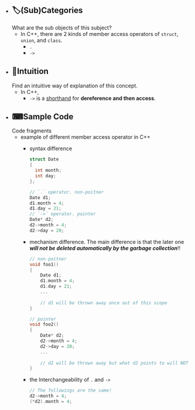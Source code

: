 - ## 🏷(Sub)Categories
  What are the sub objects of this subject?
	- In C++, there are 2 kinds of member access operators of `struct`, `union`, and `class`.
		- `.`
		- `->`
- ## 🧠Intuition
  Find an intuitive way of explanation of this concept.
	- In C++,
		- `->` is a <u>shorthand</u> for **dereference and then access**.
- ## ⌨Sample Code
   Code fragments
	- example of different member access operator in C++
		- syntax difference
		  ``` c++
		  struct Date
		  {
		    int month;
		    int day;
		  };
		  
		  // `.` operator. non-poitner
		  Date d1;
		  d1.month = 4;
		  d1.day = 21;
		  // `->` operator. pointer
		  Date* d2;
		  d2->month = 4;
		  d2->day = 20;
		  ```
		- mechanism difference. The main difference is that the later one ***will not be deleted automatically by the garbage collection***!!
		  
		  ``` c++
		  // non-poitner
		  void foo1()
		  {
		      Date d1;
		      d1.month = 4;
		      d1.day = 21;
		      ...
		      
		      // d1 will be thrown away once out of this scope
		  }
		  
		  // pointer
		  void foo2()
		  {
		      Date* d2;
		      d2->month = 4;
		      d2->day = 20;
		      ...
		      
		      // d2 will be thrown away but what d2 points to will NOT be thrown away!
		  }
		  
		  ```
		- the Interchangeability of `.` and `->`
		  
		  ``` c++
		  // The followings are the same!
		  d2->month = 4;
		  (*d2).month = 4;
		  ```